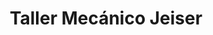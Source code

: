 ---
title: "Taller Mecánico Jeiser"
url: /valladolid/taller-mecanico-jeiser/
shop: Autowerkstatt
---